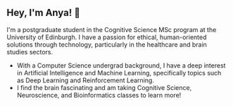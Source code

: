 ## Hey, I'm Anya! 👋

I'm a postgraduate student in the Cognitive Science MSc program at the University of Edinburgh. I have a passion for ethical, human-oriented solutions through technology, particularly in the healthcare and brain studies sectors. 

* With a Computer Science undergrad background, I have a deep interest in Artificial Intelligence and Machine Learning, specifically topics such as Deep Learning and Reinforcement Learning.
* I find the brain fascinating and am taking Cognitive Science, Neuroscience, and Bioinformatics classes to learn more!
<!--
**A01001000/A01001000** is a ✨ _special_ ✨ repository because its `README.md` (this file) appears on your GitHub profile.

Here are some ideas to get you started:

- 🔭 I’m currently working on ...
- 🌱 I’m currently learning ...
- 👯 I’m looking to collaborate on ...
- 🤔 I’m looking for help with ...
- 💬 Ask me about ...
- 📫 How to reach me: ...
- 😄 Pronouns: ...
- ⚡ Fun fact: ...
-->
